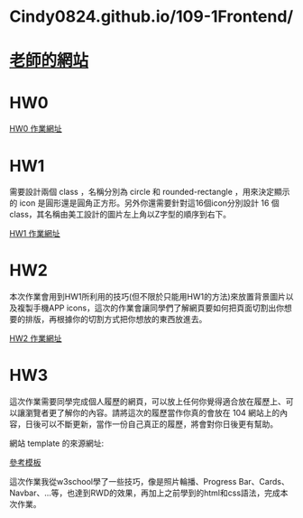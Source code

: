 # Cindy0824.github.io/109-1Frontend/

# [老師的網站](http://homepage.ntu.edu.tw/~kchen/)

# HW0
[HW0 作業網址](https://cindy0824.github.io/109-1Frontend/HW0/index.html)

# HW1
需要設計兩個 class ，名稱分別為 circle 和 rounded-rectangle ，用來決定顯示的 icon 是圓形還是圓角正方形。另外你還需要針對這16個icon分別設計 16 個 class，其名稱由美工設計的圖片左上角以Z字型的順序到右下。 

[HW1 作業網址](https://cindy0824.github.io/109-1Frontend/HW1/index.html)


# HW2
本次作業會用到HW1所利用的技巧(但不限於只能用HW1的方法)來放置背景圖片以及複製手機APP  icons，這次的作業會讓同學們了解網頁要如何把頁面切割出你想要的排版，再根據你的切割方式把你想放的東西放進去。

[HW2 作業網址](https://cindy0824.github.io/109-1Frontend/HW2/index.html)

# HW3
這次作業需要同學完成個人履歷的網頁，可以放上任何你覺得適合放在履歷上、可以讓瀏覽者更了解你的內容。請將這次的履歷當作你真的會放在 104 網站上的內容，日後可以不斷更新，當作一份自己真正的履歷，將會對你日後更有幫助。

網站 template 的來源網址:

[ 參考模板 ](https://www.w3schools.com/bootstrap4/default.asp)

這次作業我從w3school學了一些技巧，像是照片輪播、Progress Bar、Cards、Navbar、...等，也達到RWD的效果，再加上之前學到的html和css語法，完成本次作業。

